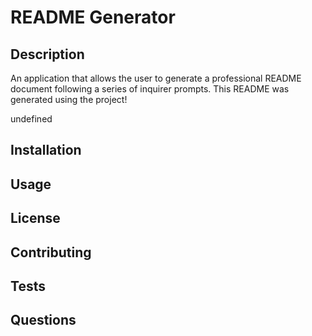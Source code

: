 
# README Generator
## Description
An application that allows the user to generate a professional README document following a series of inquirer prompts. This README was generated using the project!

undefined

## Installation

## Usage

## License

## Contributing

## Tests

## Questions


